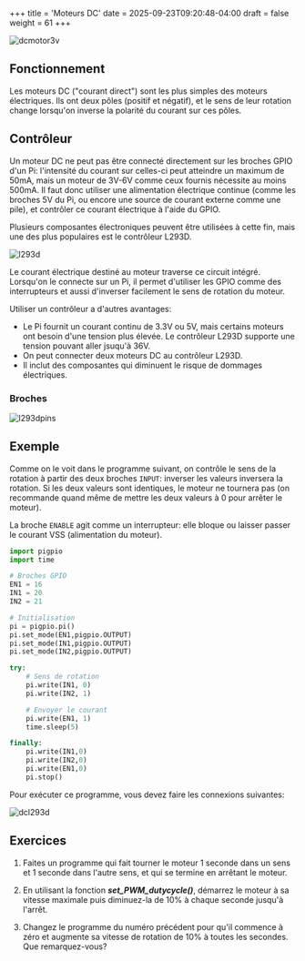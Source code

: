 +++
title = 'Moteurs DC'
date = 2025-09-23T09:20:48-04:00
draft = false
weight = 61
+++

![dcmotor3v](/420-314/images/dcmotor3v.png)

## Fonctionnement
Les moteurs DC ("courant direct") sont les plus simples des moteurs électriques. Ils ont deux pôles (positif et négatif), et le sens de leur rotation change lorsqu'on inverse la polarité du courant sur ces pôles. 


## Contrôleur 
Un moteur DC ne peut pas être connecté directement sur les broches GPIO d'un Pi: l'intensité du courant sur celles-ci peut atteindre un maximum de 50mA, mais un moteur de 3V-6V comme ceux fournis nécessite au moins 500mA. Il faut donc utiliser une alimentation électrique continue (comme les broches 5V du Pi, ou encore une source de courant externe comme une pile), et contrôler ce courant électrique à l'aide du GPIO.

Plusieurs composantes électroniques peuvent être utilisées à cette fin, mais une des plus populaires est le contrôleur L293D. 

![l293d](/420-314/images/l293d.png)

Le courant électrique destiné au moteur traverse ce circuit intégré. Lorsqu'on le connecte sur un Pi, il permet d'utiliser les GPIO comme des interrupteurs et aussi d'inverser facilement le sens de rotation du moteur.

Utiliser un contrôleur a d'autres avantages:
- Le Pi fournit un courant continu de 3.3V ou 5V, mais certains moteurs ont besoin d'une tension plus élevée. Le contrôleur L293D supporte une tension pouvant aller jsuqu'à 36V.
- On peut connecter deux moteurs DC au contrôleur L293D.
- Il inclut des composantes qui diminuent le risque de dommages électriques.

### Broches
![l293dpins](/420-314/images/l293dpinout.png)


## Exemple
Comme on le voit dans le programme suivant, on contrôle le sens de la rotation à partir des deux broches `INPUT`: inverser les valeurs inversera la rotation. Si les deux valeurs sont identiques, le moteur ne tournera pas (on recommande quand même de mettre les deux valeurs à 0 pour arrêter le moteur).  

La broche `ENABLE` agit comme un interrupteur: elle bloque ou laisser passer le courant VSS (alimentation du moteur).

```python
import pigpio
import time

# Broches GPIO
EN1 = 16
IN1 = 20
IN2 = 21

# Initialisation
pi = pigpio.pi()
pi.set_mode(EN1,pigpio.OUTPUT)
pi.set_mode(IN1,pigpio.OUTPUT)
pi.set_mode(IN2,pigpio.OUTPUT)

try:
    # Sens de rotation
    pi.write(IN1, 0)
    pi.write(IN2, 1)

    # Envoyer le courant
    pi.write(EN1, 1)
    time.sleep(5)

finally:
    pi.write(IN1,0)
    pi.write(IN2,0)
    pi.write(EN1,0)
    pi.stop()
```

Pour exécuter ce programme, vous devez faire les connexions suivantes:

![dcl293d](/420-314/images/dc_l293d.jpg?width=400px&lightbox=true)

## Exercices
1. Faites un programme qui fait tourner le moteur 1 seconde dans un sens et 1 seconde dans l'autre sens, et qui se termine en arrêtant le moteur.

<!--
{{% expand "Solution" %}}
```python
import pigpio
import time

# Broches GPIO
EN1 = 16
IN1 = 20
IN2 = 21

# Initialisation
pi = pigpio.pi()
pi.set_mode(EN1,pigpio.OUTPUT)
pi.set_mode(IN1,pigpio.OUTPUT)
pi.set_mode(IN2,pigpio.OUTPUT)

try:
    # Sens de rotation
    pi.write(IN1, 0)
    pi.write(IN2, 1)

    # Envoyer le courant
    pi.write(EN1, 1)
    time.sleep(1)

    pi.write(IN1, 1)
    pi.write(IN2, 0)
    time.sleep(1)
    
finally:
    pi.write(IN1,0)
    pi.write(IN2,0)
    pi.write(EN1,0)
    pi.stop()
```
{{% /expand %}}
-->

2. En utilisant la fonction ***set_PWM_dutycycle()***, démarrez le moteur à sa vitesse maximale puis diminuez-la de 10% à chaque seconde jusqu'à l'arrêt. 
<!--
{{% expand "Solution" %}}
```python
import pigpio
import time

# Broches GPIO
EN1 = 16
IN1 = 20
IN2 = 21

# Initialisation
pi = pigpio.pi()
pi.set_mode(EN1,pigpio.OUTPUT)
pi.set_mode(IN1,pigpio.OUTPUT)
pi.set_mode(IN2,pigpio.OUTPUT)

try:
    dc = 255

    pi.write(IN1, 0)
    pi.write(IN2, 1)

    while dc > 0:
        pi.set_PWM_dutycycle(EN1,dc)
        dc -= 25
        time.sleep(1)

finally:
    pi.write(IN1,0)
    pi.write(IN2,0)
    pi.write(EN1,0)
    pi.stop()
```
{{% /expand %}}
-->
3. Changez le programme du numéro précédent pour qu'il commence à zéro et augmente sa vitesse de rotation de 10% à toutes les secondes. Que remarquez-vous?

